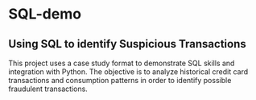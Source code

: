 # SQL-demo
## Using SQL to identify Suspicious Transactions

This project uses a case study format to demonstrate SQL skills and integration with Python. The objective is to analyze historical credit card transactions and consumption patterns in order to identify possible fraudulent transactions.
 
 
